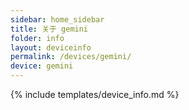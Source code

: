 ```yaml
---
sidebar: home_sidebar
title: 关于 gemini
folder: info
layout: deviceinfo
permalink: /devices/gemini/
device: gemini
---
```

{% include templates/device_info.md %}
